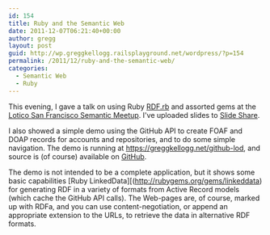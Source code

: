 ```yaml
---
id: 154
title: Ruby and the Semantic Web
date: 2011-12-07T06:21:40+00:00
author: gregg
layout: post
guid: http://wp.greggkellogg.railsplayground.net/wordpress/?p=154
permalink: /2011/12/ruby-and-the-semantic-web/
categories:
  - Semantic Web
  - Ruby
---
```

This evening, I gave a talk on using Ruby [RDF.rb](http://rubygems.org/gems/rdf) and assorted gems at the [Lotico San Francisco Semantic Meetup](http://www.meetup.com/The-San-Francisco-Semantic-Web-Meetup/events/36879012/?a=cr1p_grp&rv=cr1). I've uploaded slides to [Slide Share](http://www.slideshare.net/gkellogg1/ruby-semweb-20111206).

I also showed a simple demo using the GitHub API to create FOAF and DOAP records for accounts and repositories, and to do some simple navigation. The demo is running at <https://greggkellogg.net/github-lod>, and source is (of course) available on [GitHub](http://github.com/gkellogg/github-lod).

The demo is not intended to be a complete application, but it shows some basic capabilities [Ruby LinkedData][(http://rubygems.org/gems/linkeddata) for generating RDF in a variety of formats from Active Record models (which cache the GitHub API calls). The Web-pages are, of course, marked up with RDFa, and you can use content-negotiation, or append an appropriate extension to the URLs, to retrieve the data in alternative RDF formats.